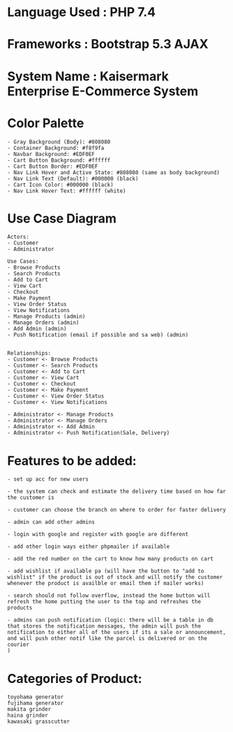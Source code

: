 # Language Used : PHP 7.4 
# Frameworks : Bootstrap 5.3 AJAX

# System Name : Kaisermark Enterprise E-Commerce System 

# Color Palette
    - Gray Background (Body): #808080
    - Container Background: #f8f9fa
    - Navbar Background: #EDF0EF
    - Cart Button Background: #ffffff
    - Cart Button Border: #EDF0EF
    - Nav Link Hover and Active State: #808080 (same as body background)
    - Nav Link Text (Default): #000000 (black)
    - Cart Icon Color: #000000 (black)
    - Nav Link Hover Text: #ffffff (white)


# Use Case Diagram 
    Actors:
    - Customer
    - Administrator

    Use Cases:
    - Browse Products
    - Search Products
    - Add to Cart
    - View Cart
    - Checkout
    - Make Payment
    - View Order Status
    - View Notifications
    - Manage Products (admin)
    - Manage Orders (admin)
    - Add Admin (admin)
    - Push Notification (email if possible and sa web) (admin)


    Relationships:
    - Customer <- Browse Products
    - Customer <- Search Products
    - Customer <- Add to Cart
    - Customer <- View Cart
    - Customer <- Checkout
    - Customer <- Make Payment
    - Customer <- View Order Status
    - Customer <- View Notifications

    - Administrator <- Manage Products
    - Administrator <- Manage Orders
    - Administrator <- Add Admin
    - Administrator <- Push Notification(Sale, Delivery)

# Features to be added:
    - set up acc for new users

    - the system can check and estimate the delivery time based on how far the customer is

    - customer can choose the branch on where to order for faster delivery

    - admin can add other admins

    - login with google and register with google are different

    - add other login ways either phpmailer if available

    - add the red number on the cart to know how many products on cart

    - add wishlist if available pa (will have the button to "add to wishlist" if the product is out of stock and will notify the customer whenever the product is availble or email them if mailer works)

    - search should not follow overflow, instead the home button will refresh the home putting the user to the top and refreshes the products

    - admins can push notification (logic: there will be a table in db that stores the notification messages, the admin will push the notification to either all of the users if its a sale or announcement, and will push other notif like the parcel is delivered or on the courier
    )

    
    

# Categories of Product:
    toyohama generator
    fujihama generator
    makita grinder
    haina grinder
    kawasaki grasscutter
    


